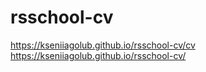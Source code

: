 # rsschool-cv
https://kseniiagolub.github.io/rsschool-cv/cv
https://kseniiagolub.github.io/rsschool-cv/

